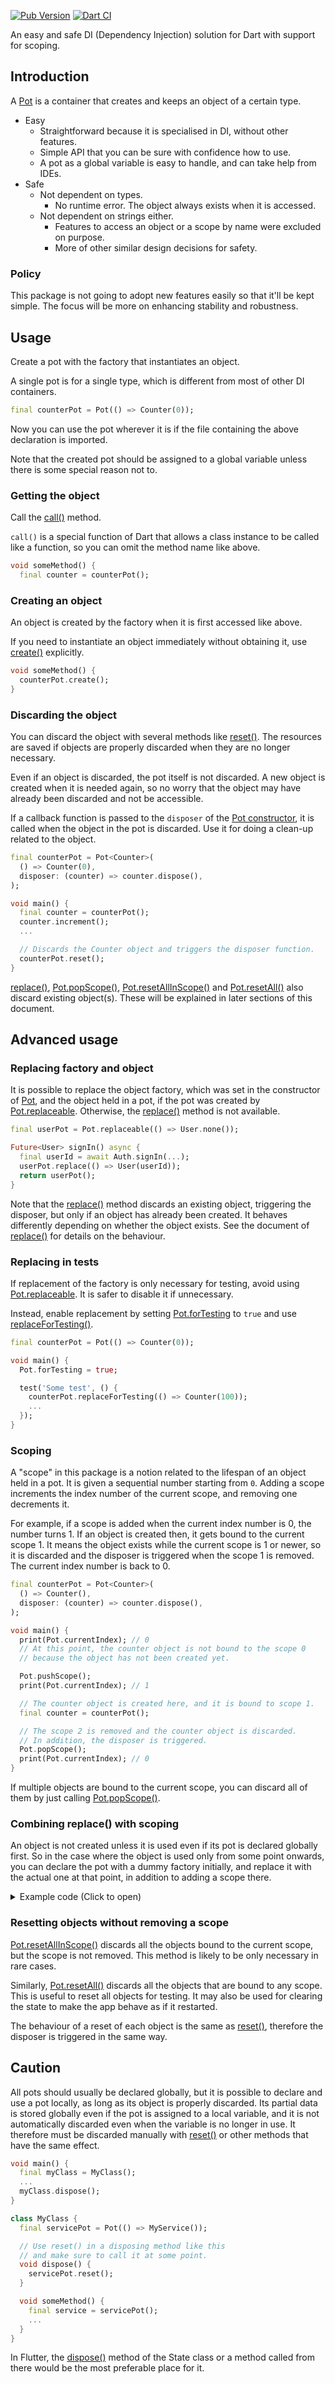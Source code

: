 [![Pub Version](https://img.shields.io/pub/v/pot)](https://pub.dev/packages/pot)
[![Dart CI](https://github.com/kaboc/pot/workflows/Dart%20CI/badge.svg)](https://github.com/kaboc/pot/actions)

An easy and safe DI (Dependency Injection) solution for Dart with support for scoping.

## Introduction

A [Pot][Pot] is a container that creates and keeps an object of a certain type.

- Easy
    - Straightforward because it is specialised in DI, without other features.
    - Simple API that you can be sure with confidence how to use.
    - A pot as a global variable is easy to handle, and can take help from IDEs.
- Safe
    - Not dependent on types. 
        - No runtime error. The object always exists when it is accessed.
    - Not dependent on strings either.
        - Features to access an object or a scope by name were excluded on purpose.
        - More of other similar design decisions for safety.

### Policy

This package is not going to adopt new features easily so that it'll be kept simple.
The focus will be more on enhancing stability and robustness.

## Usage

Create a pot with the factory that instantiates an object.

A single pot is for a single type, which is different from most of other DI containers.

```dart
final counterPot = Pot(() => Counter(0));
```

Now you can use the pot wherever it is if the file containing the above declaration is imported.

Note that the created pot should be assigned to a global variable unless there is some
special reason not to.

### Getting the object

Call the [call()][call] method.

`call()` is a special function of Dart that allows a class instance to be called like
a function, so you can omit the method name like above.

```dart
void someMethod() {
  final counter = counterPot();
```

### Creating an object

An object is created by the factory when it is first accessed like above.

If you need to instantiate an object immediately without obtaining it, use [create()][create]
explicitly.

```dart
void someMethod() {
  counterPot.create();
}
```

### Discarding the object

You can discard the object with several methods like [reset()][reset]. The resources are saved
if objects are properly discarded when they are no longer necessary.

Even if an object is discarded, the pot itself is not discarded. A new object is created when
it is needed again, so no worry that the object may have already been discarded and not be
accessible.

If a callback function is passed to the `disposer` of the [Pot constructor][Pot-constructor],
it is called when the object in the pot is discarded. Use it for doing a clean-up related to
the object.

```dart
final counterPot = Pot<Counter>(
  () => Counter(0),
  disposer: (counter) => counter.dispose(),
);
```

```dart
void main() {
  final counter = counterPot();
  counter.increment();
  ...

  // Discards the Counter object and triggers the disposer function.
  counterPot.reset();
}
```

[replace()][replace], [Pot.popScope()][popScope], [Pot.resetAllInScope()][resetAllInScope]
and [Pot.resetAll()][resetAll] also discard existing object(s). These will be explained in
later sections of this document.

## Advanced usage

### Replacing factory and object

It is possible to replace the object factory, which was set in the constructor of [Pot][Pot],
and the object held in a pot, if the pot was created by [Pot.replaceable][replaceable].
Otherwise, the [replace()][replace] method is not available.

```dart
final userPot = Pot.replaceable(() => User.none());
```

```dart
Future<User> signIn() async {
  final userId = await Auth.signIn(...);
  userPot.replace(() => User(userId));
  return userPot();
}
```

Note that the [replace()][replace] method discards an existing object, triggering the
disposer, but only if an object has already been created. It behaves differently depending
on whether the object exists. See the document of [replace()][replace] for details on the
behaviour.

### Replacing in tests

If replacement of the factory is only necessary for testing, avoid using [Pot.replaceable][replaceable].
It is safer to disable it if unnecessary.

Instead, enable replacement by setting [Pot.forTesting][forTesting] to `true` and use
[replaceForTesting()][replaceForTesting].

```dart
final counterPot = Pot(() => Counter(0));
```

```dart
void main() {
  Pot.forTesting = true;

  test('Some test', () {
    counterPot.replaceForTesting(() => Counter(100));
    ...
  });
}
```

### Scoping

A "scope" in this package is a notion related to the lifespan of an object held in a pot.
It is given a sequential number starting from `0`. Adding a scope increments the index
number of the current scope, and removing one decrements it.

For example, if a scope is added when the current index number is 0, the number turns 1.
If an object is created then, it gets bound to the current scope 1. It means the object
exists while the current scope is 1 or newer, so it is discarded and the disposer is
triggered when the scope 1 is removed. The current index number is back to 0.

```dart
final counterPot = Pot<Counter>(
  () => Counter(),
  disposer: (counter) => counter.dispose(),
);
```

```dart
void main() {
  print(Pot.currentIndex); // 0
  // At this point, the counter object is not bound to the scope 0
  // because the object has not been created yet.

  Pot.pushScope();
  print(Pot.currentIndex); // 1

  // The counter object is created here, and it is bound to scope 1.
  final counter = counterPot();

  // The scope 2 is removed and the counter object is discarded.
  // In addition, the disposer is triggered.
  Pot.popScope();
  print(Pot.currentIndex); // 0
}
```

If multiple objects are bound to the current scope, you can discard all of them by just
calling [Pot.popScope()][popScope].

### Combining replace() with scoping

An object is not created unless it is used even if its pot is declared globally first.
So in the case where the object is used only from some point onwards, you can declare
the pot with a dummy factory initially, and replace it with the actual one at that point,
in addition to adding a scope there.

<details>
<summary>Example code (Click to open)</summary>

```dart
final todoDetailsPot = Pot<TodoDetails>(
  // A dummy factory for the moment.
  () => TodoDetails(),
  disposer: (details) => details.dispose(),
);
```

```dart
class TodoDetailsPage extends StatefulWidget {
  const TodoDetailsPage({required this.todoId});

  final String todoId;

  @override
  _TodoDetailsPageState createState() => _TodoDetailsPageState();
}

class _TodoDetailsPageState extends State<TodoDetailsPage> {
  @override
  void initState() {
    super.initState();

    // A new scope is added, and the dummy factory is replaced with the actual one.
    Pot.pushScope();
    todoDetailsPot.replace(() => TodoDetails(widget.todoId));
  }

  @override
  void dispose() {
    // The TodoDetails object is discarded when the page is disposed of.
    Pot.popScope();
    super.dispose();
  }

  @override
  Widget build(BuildContext context) {
    // The TodoDetails object specified by the todo ID is obtained.
    // It gets bound to the current scope when it is first accessed here.
    final details = todoDetailsPot();
    ...
  }
}
```

Above is an example of an app using Flutter.

- The TodoDetails object is only necessary in the TodoDetailsPage.
    - It is better to be created in the page, and discarded when the user leaves there.
- The object must be created with the todo ID.
    - The dummy factory is replaced with the actual one that uses the todo ID.
</details>

### Resetting objects without removing a scope

[Pot.resetAllInScope()][resetAllInScope] discards all the objects bound to the current scope,
but the scope is not removed. This method is likely to be only necessary in rare cases.

Similarly, [Pot.resetAll()][resetAll] discards all the objects that are bound to any scope.
This is useful to reset all objects for testing. It may also be used for clearing the state
to make the app behave as if it restarted.

The behaviour of a reset of each object is the same as [reset()][reset], therefore the disposer
is triggered in the same way.

## Caution

All pots should usually be declared globally, but it is possible to declare and use a pot
locally, as long as its object is properly discarded. Its partial data is stored globally
even if the pot is assigned to a local variable, and it is not automatically discarded
even when the variable is no longer in use. It therefore must be discarded manually with
[reset()][reset] or other methods that have the same effect.

```dart
void main() {
  final myClass = MyClass();
  ...
  myClass.dispose();
}
```

```dart
class MyClass {
  final servicePot = Pot(() => MyService());

  // Use reset() in a disposing method like this
  // and make sure to call it at some point.
  void dispose() {
    servicePot.reset();
  }

  void someMethod() {
    final service = servicePot();
    ...
  }
}
```

In Flutter, the [dispose()][dispose] method of the State class or a method called from there would
be the most preferable place for it.

[Pot]: https://pub.dev/documentation/pot/latest/pot/Pot-class.html
[Pot-constructor]: https://pub.dev/documentation/pot/latest/pot/Pot/Pot.html
[call]: https://pub.dev/documentation/pot/latest/pot/Pot/call.html
[create]: https://pub.dev/documentation/pot/latest/pot/Pot/create.html
[reset]: https://pub.dev/documentation/pot/latest/pot/Pot/reset.html
[replace]: https://pub.dev/documentation/pot/latest/pot/ReplaceablePot/replace.html
[popScope]: https://pub.dev/documentation/pot/latest/pot/Pot/popScope.html
[resetAllInScope]: https://pub.dev/documentation/pot/latest/pot/Pot/resetAllInScope.html
[resetAll]: https://pub.dev/documentation/pot/latest/pot/Pot/resetAll.html
[replaceable]: https://pub.dev/documentation/pot/latest/pot/Pot/replaceable.html
[forTesting]: https://pub.dev/documentation/pot/latest/pot/Pot/forTesting.html
[replaceForTesting]: https://pub.dev/documentation/pot/latest/pot/Pot/replaceForTesting.html
[dispose]: https://pub.dev/documentation/pot/latest/pot/Pot/dispose.html
